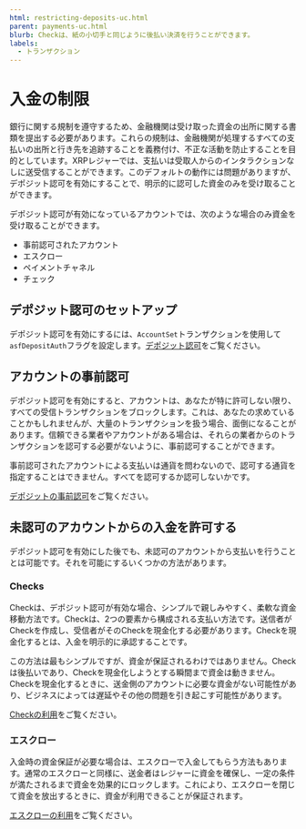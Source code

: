 ```yaml
---
html: restricting-deposits-uc.html
parent: payments-uc.html
blurb: Checkは、紙の小切手と同じように後払い決済を行うことができます。
labels:
  - トランザクション
---
```

# 入金の制限

銀行に関する規制を遵守するため、金融機関は受け取った資金の出所に関する書類を提出する必要があります。これらの規制は、金融機関が処理するすべての支払いの出所と行き先を追跡することを義務付け、不正な活動を防止することを目的としています。XRPレジャーでは、支払いは受取人からのインタラクションなしに送受信することができます。このデフォルトの動作には問題がありますが、デポジット認可を有効にすることで、明示的に認可した資金のみを受け取ることができます。

デポジット認可が有効になっているアカウントでは、次のような場合のみ資金を受け取ることができます。

  - 事前認可されたアカウント
  - エスクロー
  - ペイメントチャネル
  - チェック


## デポジット認可のセットアップ

デポジット認可を有効にするには、`AccountSet`トランザクションを使用して`asfDepositAuth`フラグを設定します。[デポジット認可](depositauth.html)をご覧ください。


## アカウントの事前認可

デポジット認可を有効にすると、アカウントは、あなたが特に許可しない限り、すべての受信トランザクションをブロックします。これは、あなたの求めていることかもしれませんが、大量のトランザクションを扱う場合、面倒になることがあります。信頼できる業者やアカウントがある場合は、それらの業者からのトランザクションを認可する必要がないように、事前認可することができます。

事前認可されたアカウントによる支払いは通貨を問わないので、認可する通貨を指定することはできません。すべてを認可するか認可しないかです。

[デポジットの事前認可](depositpreauth.html)をご覧ください。


## 未認可のアカウントからの入金を許可する

デポジット認可を有効にした後でも、未認可のアカウントから支払いを行うこととは可能です。それを可能にするいくつかの方法があります。


### Checks

Checkは、デポジット認可が有効な場合、シンプルで親しみやすく、柔軟な資金移動方法です。Checkは、2つの要素から構成される支払い方法です。送信者がCheckを作成し、受信者がそのCheckを現金化する必要があります。Checkを現金化するとは、入金を明示的に承認することです。

この方法は最もシンプルですが、資金が保証されるわけではありません。Checkは後払いであり、Checkを現金化しようとする瞬間まで資金は動きません。Checkを現金化するときに、送金側のアカウントに必要な資金がない可能性があり、ビジネスによっては遅延やその他の問題を引き起こす可能性があります。

[Checkの利用](use-checks.html)をご覧ください。


### エスクロー

入金時の資金保証が必要な場合は、エスクローで入金してもらう方法もあります。通常のエスクローと同様に、送金者はレジャーに資金を確保し、一定の条件が満たされるまで資金を効果的にロックします。これにより、エスクローを閉じて資金を放出するときに、資金が利用できることが保証されます。

[エスクローの利用](use-escrows)をご覧ください。


<!-- Need a better understanding of Payment Channels use cases.

### Payment Channels

Payment Channels are an advanced feature for sending asynchronous XRP payments that can be divided into very small increments and settled later.

The XRP for a payment channel is set aside temporarily. The sender creates _Claims_ against the channel, which the recipient verifies without sending an XRP Ledger transaction or waiting for a new ledger version to be approved by consensus. (This is an _asynchronous_ process because it happens separate from the usual pattern of getting transactions approved by consensus.) At any time, the recipient can _redeem_ a Claim to receive an amount of XRP authorized by that Claim. Settling a Claim like this uses a standard XRP Ledger transaction, as part of the usual consensus process. This single transaction can encompass any number of transactions guaranteed by smaller Claims.

Because Claims can be verified individually but settled in bulk later, payment channels make it possible to conduct transactions at a rate only limited by the participants' ability to create and verify the digital signatures of those Claims. This limit is primarily based on the speed of the participants' hardware and the complexity of the signature algorithms. For maximum speed, use Ed25519 signatures, which are faster than the XRP Ledger's default secp256k1 ECDSA signatures. Research has demonstrated the ability to create over Ed25519 100,000 signatures per second and to verify over [70,000 per second](https://ed25519.cr.yp.to/ed25519-20110926.pdf) on commodity hardware in 2011.

Learn about [Payment Channels](payment-channels.html) on the XRP Ledger.

you may have circumstances where you want to go into contract with a contractor, but don't know the exact amount. This is common in situations such as home improvement projects where an estimate can be provided, but unforeseen circumstances can increase the final amount due. In these situations you can create a payment channel, which allocates (currently only XRP) to a payment channel. This amount would be the estimate the contractor gives you and can serve as their budget for the project. Each item they require payment for, you would submit a claim to the payment channel.

Repeating this process, you would eventually settle on the final amount due, where the contractor (payee) claims the final amount from the payment channel. This method of payment serves as a great way to track invdividual items payed for in large projects.

-->
